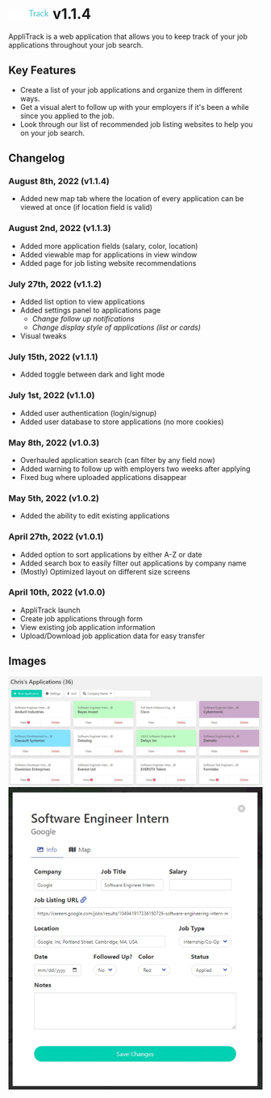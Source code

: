 # ![AppliTrack](dist/images/logo.png) v1.1.4

AppliTrack is a web application that allows you to keep track of your job applications throughout your job search.

## Key Features

- Create a list of your job applications and organize them in different ways.
- Get a visual alert to follow up with your employers if it's been a while since you applied to the job.
- Look through our list of recommended job listing websites to help you on your job search.

## Changelog

### August 8th, 2022 (v1.1.4)
- Added new map tab where the location of every application can be viewed at once (if location field is valid)

### August 2nd, 2022 (v1.1.3)

- Added more application fields (salary, color, location)
- Added viewable map for applications in view window
- Added page for job listing website recommendations

### July 27th, 2022 (v1.1.2)

- Added list option to view applications
- Added settings panel to applications page
  - _Change follow up notifications_
  - _Change display style of applications (list or cards)_
- Visual tweaks

### July 15th, 2022 (v1.1.1)

- Added toggle between dark and light mode

### July 1st, 2022 (v1.1.0)

- Added user authentication (login/signup)
- Added user database to store applications (no more cookies)

### May 8th, 2022 (v1.0.3)

- Overhauled application search (can filter by any field now)
- Added warning to follow up with employers two weeks after applying
- Fixed bug where uploaded applications disappear

### May 5th, 2022 (v1.0.2)

- Added the ability to edit existing applications

### April 27th, 2022 (v1.0.1)

- Added option to sort applications by either A-Z or date
- Added search box to easily filter out applications by company name
- (Mostly) Optimized layout on different size screens

### April 10th, 2022 (v1.0.0)

- AppliTrack launch
- Create job applications through form
- View existing job application information
- Upload/Download job application data for easy transfer

## Images

![applications screenshot](dist/images/readmeimgs/screenshot1.jpg)
![application view screenshot](dist/images/readmeimgs/viewwindow.jpg)

